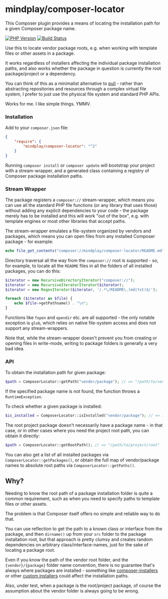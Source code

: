 mindplay/composer-locator
=========================

This Composer plugin provides a means of locating the installation path for a given Composer package name.

[![PHP Version](https://img.shields.io/badge/php-7.2%2B-blue.svg)](https://packagist.org/packages/mindplay/composer-locator)
[![Build Status](https://travis-ci.org/mindplay-dk/composer-locator.svg?branch=master)](https://travis-ci.org/mindplay-dk/composer-locator)

Use this to locate vendor package roots, e.g. when working with template files or other assets in a package.

It works regardless of installers affecting the individual package installation paths, and also works whether
the package in question is currently the root package/project or a dependency.

You can think of this as a minimalist alternative to [puli](https://github.com/puli/repository) - rather than
abstracting repositories and resources through a complex virtual file system, I prefer to just use the physical
file system and standard PHP APIs.

Works for me. I like simple things. YMMV.

### Installation

Add to your `composer.json` file:

```json
{
    "require": {
        "mindplay/composer-locator": "^2"
    }
}
```

Running `composer install` or `composer update` will bootstrap your project with a stream-wrapper, and a
generated class containing a registry of Composer package installation paths.

### Stream Wrapper

The package registers a `composer://` stream-wrapper, which means you can use all the standard PHP file
functions (or any library that uses those) without adding any explicit dependencies to your code - the
package merely has to be installed and this will work "out of the box", e.g. with template engines or
most other libraries that accept paths.

The stream-wrapper emulates a file-system organized by vendors and packages, which means you can open
files from any installed Composer package - for example:

```php
echo file_get_contents("composer://mindplay/composer-locator/README.md");
```

Directory traversal all the way from the `composer://` root is supported - so, for example, to locate
all the `README` files in all the folders of all installed packages, you can do this:

```php
$iterator = new RecursiveDirectoryIterator("composer://");
$iterator = new RecursiveIteratorIterator($iterator);
$iterator = new RegexIterator($iterator, '/.*\/README\.(md|txt)$/');

foreach ($iterator as $file) {
    echo $file->getPathname() . "\n";
}
```

Functions like `fopen` and `opendir` etc. are all supported - the only notable exception is `glob`, which
relies on native file-system access and does not support any stream-wrappers.

Note that, while the stream-wrapper doesn't prevent you from creating or opening files in write-mode,
writing to package folders is generally a very bad idea.

### API

To obtain the installation path for given package:

```php
$path = ComposerLocator::getPath("vendor/package"); // => "/path/to/vendor/package" 
```

If the specified package name is not found, the function throws a `RuntimeException`.

To check whether a given package is installed:

```php
$is_installed = ComposerLocator::isInstalled("vendor/package"); // => (bool) true|false 
```

The root project package doesn't necessarily have a package name - in that case, or in other cases where you
need the project root path, you can obtain it directly:

```php
$path = ComposerLocator::getRootPath(); // => "/path/to/project/root" 
```

You can also get a list of all installed packages via `ComposerLocator::getPackages()`, or obtain the full
map of vendor/package names to absolute root paths via `ComposerLocator::getPaths()`.

## Why?

Needing to know the root path of a package installation folder is quite a common requirement, such as when
you need to specify paths to template files or other assets.

The problem is that Composer itself offers no simple and reliable way to do that.

You can use reflection to get the path to a known class or interface from the package, and then `dirname()` up
from your `src` folder to the package installation root, but that approach is pretty clumsy and creates random
dependencies on arbitrary class/interface-names, just for the sake of locating a package root.

Even if you know the path of the vendor root folder, and the `{vendor}/{package}` folder name convention, there
is no guarantee that's always where packages are installed - something like [composer-installers](https://github.com/composer/installers)
or other [custom installers](https://github.com/akimsko/courier) could affect the installation paths.

Also, under test, when a package is the root/project package, of course the assumption about the vendor folder
is always going to be wrong.
